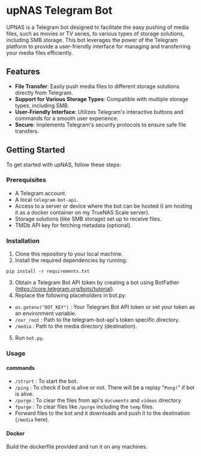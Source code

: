 
# upNAS Telegram Bot

UPNAS is a Telegram bot designed to facilitate the easy pushing of media files, such as movies or TV series, to various types of storage solutions, including SMB storage. This bot leverages the power of the Telegram platform to provide a user-friendly interface for managing and transferring your media files efficiently.

## Features

- **File Transfer**: Easily push media files to different storage solutions directly from Telegram.
- **Support for Various Storage Types**: Compatible with multiple storage types, including SMB.
- **User-Friendly Interface**: Utilizes Telegram's interactive buttons and commands for a smooth user experience.
- **Secure**: Implements Telegram's security protocols to ensure safe file transfers.

## Getting Started

To get started with upNAS, follow these steps:

### Prerequisites

- A Telegram account.
- A local ```telegram-bot-api```.
- Access to a server or device where the bot can be hosted (I am hosting it as a docker container on my TrueNAS Scale server).
- Storage solutions (like SMB storage) set up to receive files.
- TMDb API key for fetching metadata (optional).

### Installation

1. Clone this repository to your local machine.
2. Install the required dependencies by running:

```
pip install -r requirements.txt
```
3. Obtain a Telegram Bot API token by creating a bot using BotFather (https://core.telegram.org/bots/tutorial).
4. Replace the following placeholders in bot.py:

+ ```os.getenv("BOT_KEY")``` : Your Telegram Bot API token or set your token as an environment variable.
+ ```/our_root``` : Path to the telegram-bot-api's token specific directory.
+ ```/media``` : Path to the media directory (destination).
5. Run ```bot.py```.

### Usage

#### commands
- ```/strart``` : To start the bot.
- ```/ping```   : To check if bot is alive or not. There will be a replay "```Pong!```" if bot is alive.
- ```/purge``` : To clear the files from api's ```documents``` and ```videos``` directory.
- ```fpurge``` : To clear files like ```/purge``` including the ```temp``` files.
- Forward files to the bot and it downloads and push it to the destination (```/media``` here).


#### Docker

Build the dockerfile provided and run it on any machines.

